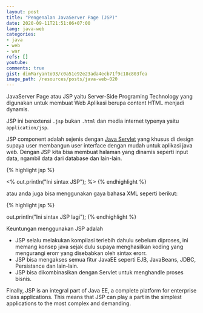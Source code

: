 ```yaml
---
layout: post
title: "Pengenalan JavaServer Page (JSP)"
date: 2020-09-11T21:51:06+07:00
lang: java-web
categories:
- java
- web
- war
refs: []
youtube: 
comments: true
gist: dimMaryanto93/c0a51e92e23ada4ecb71f9c18c803fea
image_path: /resources/posts/java-web-020
---
```


JavaServer Page atau JSP yaitu Server-Side Programing Technology yang digunakan untuk membuat Web Aplikasi berupa content HTML menjadi dynamis. 

JSP ini berextensi ```.jsp``` bukan ```.html``` dan media internet typenya yaitu ```application/jsp```.

JSP component adalah sejenis dengan [Java Servlet](http://www.oracle.com/technetwork/java/index-jsp-135475.html) yang khusus di design supaya user membangun user interface dengan mudah untuk aplikasi java web. Dengan JSP kita bisa membuat halaman yang dinamis seperti input data, ngambil data dari database dan lain-lain.

{% highlight jsp %}
<html>
<head><title>Belajar Web Pages dengan JSP</title></head>
<body>
<!-- ini code java dalam html -->
  <%  out.println("Ini sintax JSP"); %>
</body>
</html>
{% endhighlight %}

atau anda juga bisa menggunakan gaya bahasa XML seperti berikut:

{% highlight jsp %}
<html>
<head><title>Belajar Web Pages dengan JSP</title></head>
<body>
<!-- ini syntax JSP dengan xml format -->
  <jsp:scriptlet>
    out.println("Ini sintax JSP lagi");
  </jsp:scriptlet>
</body>
</html>
{% endhighlight %}

Keuntungan menggunakan JSP adalah

* JSP selalu melakukan kompilasi terlebih dahulu sebelum diproses, ini memang konsep java sejak dulu supaya menghasilkan koding yang mengurangi erorr yang disebabkan oleh sintax erorr.
* JSP bisa mengakses semua fitur JavaEE seperti EJB, JavaBeans, JDBC, Persistance dan lain-lain.
* JSP bisa dikombinasikan dengan Servlet untuk menghandle proses bisnis.

Finally, JSP is an integral part of Java EE, a complete platform for enterprise class applications. This means that JSP can play a part in the simplest applications to the most complex and demanding.